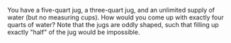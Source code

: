 You have a five-quart jug, a three-quart jug, and an unlimited supply of water (but no measuring cups). 
How would you come up with exactly four quarts of water? 
Note that the jugs are oddly shaped, such that filling up exactly "half" of the jug would be impossible.
